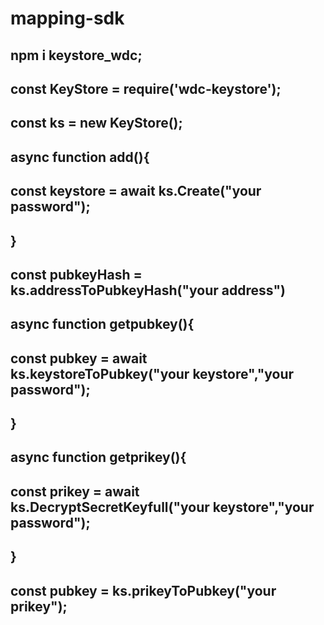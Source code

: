 # mapping-sdk
## npm i keystore_wdc;
## const KeyStore = require('wdc-keystore');
## const ks = new KeyStore();
## async function add(){
## 	const keystore = await ks.Create("your password");
## }
## const pubkeyHash = ks.addressToPubkeyHash("your address")
## async function getpubkey(){
## 	const pubkey = await ks.keystoreToPubkey("your keystore","your password");
## }
## 
## async function getprikey(){
## 	const prikey = await ks.DecryptSecretKeyfull("your keystore","your password");
## }
## 
## const pubkey = ks.prikeyToPubkey("your prikey");
## 


